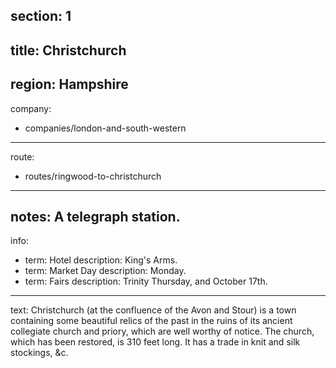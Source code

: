 ﻿section: 1
----
title: Christchurch
----
region: Hampshire
----
company:
- companies/london-and-south-western
----
route:
- routes/ringwood-to-christchurch
----
notes: A telegraph station.
----
info:
- term: Hotel
  description: King's Arms.
- term: Market Day
  description: Monday.
- term: Fairs
  description: Trinity Thursday, and October 17th.
----
text: Christchurch (at the confluence of the Avon and Stour) is a town containing some beautiful relics of the past in the ruins of its ancient collegiate church and priory, which are well worthy of notice. The church, which has been restored, is 310 feet long. It has a trade in knit and silk stockings, &c.
